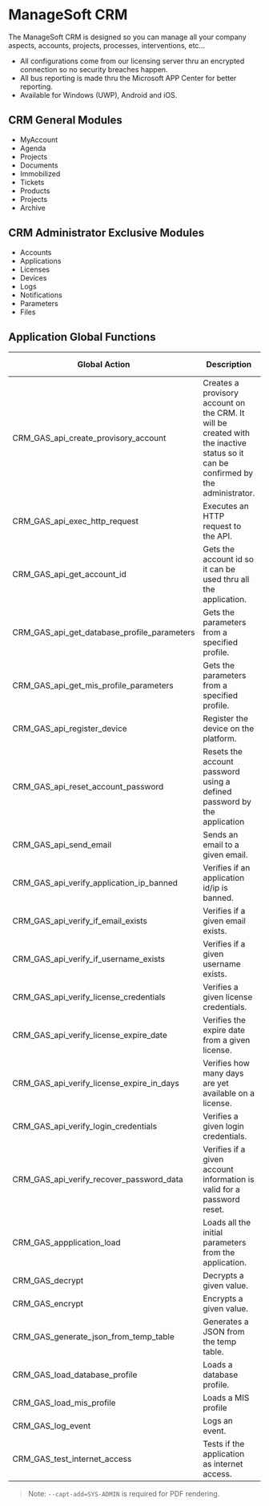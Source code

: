 # ManageSoft CRM

The ManageSoft CRM is designed so you can manage all your company aspects, accounts, projects, processes, interventions, etc...

- All configurations come from our licensing server thru an encrypted connection so no security breaches happen.
- All bus reporting is made thru the Microsoft APP Center for better reporting.
- Available for Windows (UWP), Android and iOS.

## CRM General Modules

- MyAccount
- Agenda
- Projects
- Documents
- Immobilized
- Tickets
- Products
- Projects
- Archive

## CRM Administrator Exclusive Modules

- Accounts
- Applications
- Licenses
- Devices
- Logs
- Notifications
- Parameters
- Files

## Application Global Functions


| Global Action | Description | Error Address|
| ------ | ------ | ------ |
|CRM_GAS_api_create_provisory_account|Creates a provisory account on the CRM. It will be created with the inactive status so it can be confirmed by the administrator.|1000|
|CRM_GAS_api_exec_http_request|Executes an HTTP request to the API.|1000|
|CRM_GAS_api_get_account_id|Gets the account id so it can be used thru all the application.|1000|
|CRM_GAS_api_get_database_profile_parameters|Gets the parameters from a specified profile.||
|CRM_GAS_api_get_mis_profile_parameters|Gets the parameters from a specified profile.||
|CRM_GAS_api_register_device|Register the device on the platform.||
|CRM_GAS_api_reset_account_password|Resets the account password using a defined password by the application||
|CRM_GAS_api_send_email|Sends an email to a given email.||
|CRM_GAS_api_verify_application_ip_banned|Verifies if an application id/ip is banned.||
|CRM_GAS_api_verify_if_email_exists|Verifies if a given email exists.||
|CRM_GAS_api_verify_if_username_exists|Verifies if a given username exists.||
|CRM_GAS_api_verify_license_credentials|Verifies a given license credentials.||
|CRM_GAS_api_verify_license_expire_date|Verifies the expire date from a given license.||
|CRM_GAS_api_verify_license_expire_in_days|Verifies how many days are yet available on a license.||
|CRM_GAS_api_verify_login_credentials|Verifies a given login credentials.||
|CRM_GAS_api_verify_recover_password_data|Verifies if a given account information is valid for a password reset.||
|CRM_GAS_appplication_load|Loads all the initial parameters from the application.||
|CRM_GAS_decrypt|Decrypts a given value.||
|CRM_GAS_encrypt|Encrypts a given value.||
|CRM_GAS_generate_json_from_temp_table|Generates a JSON from the temp table.||
|CRM_GAS_load_database_profile|Loads a database profile.||
|CRM_GAS_load_mis_profile|Loads a MIS profile||
|CRM_GAS_log_event|Logs an event.||
|CRM_GAS_test_internet_access|Tests if the application as internet access.||



> Note: `--capt-add=SYS-ADMIN` is required for PDF rendering.